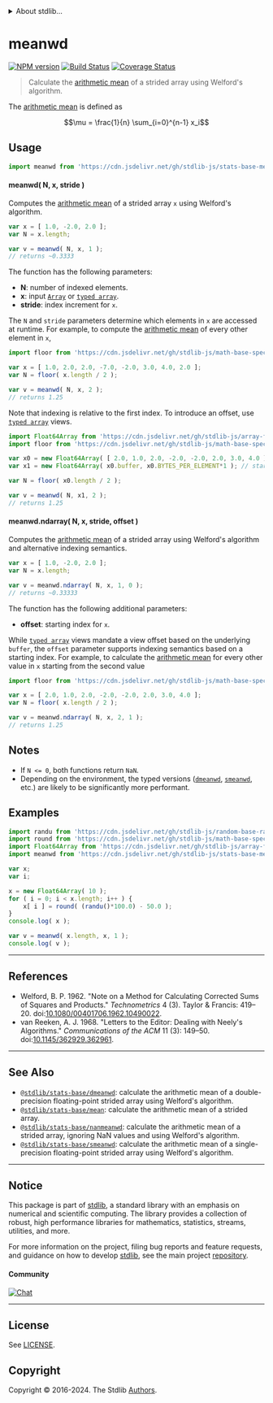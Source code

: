 <!--

@license Apache-2.0

Copyright (c) 2020 The Stdlib Authors.

Licensed under the Apache License, Version 2.0 (the "License");
you may not use this file except in compliance with the License.
You may obtain a copy of the License at

   http://www.apache.org/licenses/LICENSE-2.0

Unless required by applicable law or agreed to in writing, software
distributed under the License is distributed on an "AS IS" BASIS,
WITHOUT WARRANTIES OR CONDITIONS OF ANY KIND, either express or implied.
See the License for the specific language governing permissions and
limitations under the License.

-->


<details>
  <summary>
    About stdlib...
  </summary>
  <p>We believe in a future in which the web is a preferred environment for numerical computation. To help realize this future, we've built stdlib. stdlib is a standard library, with an emphasis on numerical and scientific computation, written in JavaScript (and C) for execution in browsers and in Node.js.</p>
  <p>The library is fully decomposable, being architected in such a way that you can swap out and mix and match APIs and functionality to cater to your exact preferences and use cases.</p>
  <p>When you use stdlib, you can be absolutely certain that you are using the most thorough, rigorous, well-written, studied, documented, tested, measured, and high-quality code out there.</p>
  <p>To join us in bringing numerical computing to the web, get started by checking us out on <a href="https://github.com/stdlib-js/stdlib">GitHub</a>, and please consider <a href="https://opencollective.com/stdlib">financially supporting stdlib</a>. We greatly appreciate your continued support!</p>
</details>

# meanwd

[![NPM version][npm-image]][npm-url] [![Build Status][test-image]][test-url] [![Coverage Status][coverage-image]][coverage-url] <!-- [![dependencies][dependencies-image]][dependencies-url] -->

> Calculate the [arithmetic mean][arithmetic-mean] of a strided array using Welford's algorithm.

<section class="intro">

The [arithmetic mean][arithmetic-mean] is defined as

<!-- <equation class="equation" label="eq:arithmetic_mean" align="center" raw="\mu = \frac{1}{n} \sum_{i=0}^{n-1} x_i" alt="Equation for the arithmetic mean."> -->

```math
\mu = \frac{1}{n} \sum_{i=0}^{n-1} x_i
```

<!-- <div class="equation" align="center" data-raw-text="\mu = \frac{1}{n} \sum_{i=0}^{n-1} x_i" data-equation="eq:arithmetic_mean">
    <img src="https://cdn.jsdelivr.net/gh/stdlib-js/stdlib@fc6aab656f799b0f4440645b873f037d2c9718e6/lib/node_modules/@stdlib/stats/base/meanwd/docs/img/equation_arithmetic_mean.svg" alt="Equation for the arithmetic mean.">
    <br>
</div> -->

<!-- </equation> -->

</section>

<!-- /.intro -->



<section class="usage">

## Usage

```javascript
import meanwd from 'https://cdn.jsdelivr.net/gh/stdlib-js/stats-base-meanwd@v0.2.0-deno/mod.js';
```

#### meanwd( N, x, stride )

Computes the [arithmetic mean][arithmetic-mean] of a strided array `x` using Welford's algorithm.

```javascript
var x = [ 1.0, -2.0, 2.0 ];
var N = x.length;

var v = meanwd( N, x, 1 );
// returns ~0.3333
```

The function has the following parameters:

-   **N**: number of indexed elements.
-   **x**: input [`Array`][mdn-array] or [`typed array`][mdn-typed-array].
-   **stride**: index increment for `x`.

The `N` and `stride` parameters determine which elements in `x` are accessed at runtime. For example, to compute the [arithmetic mean][arithmetic-mean] of every other element in `x`,

```javascript
import floor from 'https://cdn.jsdelivr.net/gh/stdlib-js/math-base-special-floor@deno/mod.js';

var x = [ 1.0, 2.0, 2.0, -7.0, -2.0, 3.0, 4.0, 2.0 ];
var N = floor( x.length / 2 );

var v = meanwd( N, x, 2 );
// returns 1.25
```

Note that indexing is relative to the first index. To introduce an offset, use [`typed array`][mdn-typed-array] views.

<!-- eslint-disable stdlib/capitalized-comments -->

```javascript
import Float64Array from 'https://cdn.jsdelivr.net/gh/stdlib-js/array-float64@deno/mod.js';
import floor from 'https://cdn.jsdelivr.net/gh/stdlib-js/math-base-special-floor@deno/mod.js';

var x0 = new Float64Array( [ 2.0, 1.0, 2.0, -2.0, -2.0, 2.0, 3.0, 4.0 ] );
var x1 = new Float64Array( x0.buffer, x0.BYTES_PER_ELEMENT*1 ); // start at 2nd element

var N = floor( x0.length / 2 );

var v = meanwd( N, x1, 2 );
// returns 1.25
```

#### meanwd.ndarray( N, x, stride, offset )

Computes the [arithmetic mean][arithmetic-mean] of a strided array using Welford's algorithm and alternative indexing semantics.

```javascript
var x = [ 1.0, -2.0, 2.0 ];
var N = x.length;

var v = meanwd.ndarray( N, x, 1, 0 );
// returns ~0.33333
```

The function has the following additional parameters:

-   **offset**: starting index for `x`.

While [`typed array`][mdn-typed-array] views mandate a view offset based on the underlying `buffer`, the `offset` parameter supports indexing semantics based on a starting index. For example, to calculate the [arithmetic mean][arithmetic-mean] for every other value in `x` starting from the second value

```javascript
import floor from 'https://cdn.jsdelivr.net/gh/stdlib-js/math-base-special-floor@deno/mod.js';

var x = [ 2.0, 1.0, 2.0, -2.0, -2.0, 2.0, 3.0, 4.0 ];
var N = floor( x.length / 2 );

var v = meanwd.ndarray( N, x, 2, 1 );
// returns 1.25
```

</section>

<!-- /.usage -->

<section class="notes">

## Notes

-   If `N <= 0`, both functions return `NaN`.
-   Depending on the environment, the typed versions ([`dmeanwd`][@stdlib/stats/base/dmeanwd], [`smeanwd`][@stdlib/stats/base/smeanwd], etc.) are likely to be significantly more performant.

</section>

<!-- /.notes -->

<section class="examples">

## Examples

<!-- eslint no-undef: "error" -->

```javascript
import randu from 'https://cdn.jsdelivr.net/gh/stdlib-js/random-base-randu@deno/mod.js';
import round from 'https://cdn.jsdelivr.net/gh/stdlib-js/math-base-special-round@deno/mod.js';
import Float64Array from 'https://cdn.jsdelivr.net/gh/stdlib-js/array-float64@deno/mod.js';
import meanwd from 'https://cdn.jsdelivr.net/gh/stdlib-js/stats-base-meanwd@v0.2.0-deno/mod.js';

var x;
var i;

x = new Float64Array( 10 );
for ( i = 0; i < x.length; i++ ) {
    x[ i ] = round( (randu()*100.0) - 50.0 );
}
console.log( x );

var v = meanwd( x.length, x, 1 );
console.log( v );
```

</section>

<!-- /.examples -->

* * *

<section class="references">

## References

-   Welford, B. P. 1962. "Note on a Method for Calculating Corrected Sums of Squares and Products." _Technometrics_ 4 (3). Taylor & Francis: 419–20. doi:[10.1080/00401706.1962.10490022][@welford:1962a].
-   van Reeken, A. J. 1968. "Letters to the Editor: Dealing with Neely's Algorithms." _Communications of the ACM_ 11 (3): 149–50. doi:[10.1145/362929.362961][@vanreeken:1968a].

</section>

<!-- /.references -->

<!-- Section for related `stdlib` packages. Do not manually edit this section, as it is automatically populated. -->

<section class="related">

* * *

## See Also

-   <span class="package-name">[`@stdlib/stats-base/dmeanwd`][@stdlib/stats/base/dmeanwd]</span><span class="delimiter">: </span><span class="description">calculate the arithmetic mean of a double-precision floating-point strided array using Welford's algorithm.</span>
-   <span class="package-name">[`@stdlib/stats-base/mean`][@stdlib/stats/base/mean]</span><span class="delimiter">: </span><span class="description">calculate the arithmetic mean of a strided array.</span>
-   <span class="package-name">[`@stdlib/stats-base/nanmeanwd`][@stdlib/stats/base/nanmeanwd]</span><span class="delimiter">: </span><span class="description">calculate the arithmetic mean of a strided array, ignoring NaN values and using Welford's algorithm.</span>
-   <span class="package-name">[`@stdlib/stats-base/smeanwd`][@stdlib/stats/base/smeanwd]</span><span class="delimiter">: </span><span class="description">calculate the arithmetic mean of a single-precision floating-point strided array using Welford's algorithm.</span>

</section>

<!-- /.related -->

<!-- Section for all links. Make sure to keep an empty line after the `section` element and another before the `/section` close. -->


<section class="main-repo" >

* * *

## Notice

This package is part of [stdlib][stdlib], a standard library with an emphasis on numerical and scientific computing. The library provides a collection of robust, high performance libraries for mathematics, statistics, streams, utilities, and more.

For more information on the project, filing bug reports and feature requests, and guidance on how to develop [stdlib][stdlib], see the main project [repository][stdlib].

#### Community

[![Chat][chat-image]][chat-url]

---

## License

See [LICENSE][stdlib-license].


## Copyright

Copyright &copy; 2016-2024. The Stdlib [Authors][stdlib-authors].

</section>

<!-- /.stdlib -->

<!-- Section for all links. Make sure to keep an empty line after the `section` element and another before the `/section` close. -->

<section class="links">

[npm-image]: http://img.shields.io/npm/v/@stdlib/stats-base-meanwd.svg
[npm-url]: https://npmjs.org/package/@stdlib/stats-base-meanwd

[test-image]: https://github.com/stdlib-js/stats-base-meanwd/actions/workflows/test.yml/badge.svg?branch=v0.2.0
[test-url]: https://github.com/stdlib-js/stats-base-meanwd/actions/workflows/test.yml?query=branch:v0.2.0

[coverage-image]: https://img.shields.io/codecov/c/github/stdlib-js/stats-base-meanwd/main.svg
[coverage-url]: https://codecov.io/github/stdlib-js/stats-base-meanwd?branch=main

<!--

[dependencies-image]: https://img.shields.io/david/stdlib-js/stats-base-meanwd.svg
[dependencies-url]: https://david-dm.org/stdlib-js/stats-base-meanwd/main

-->

[chat-image]: https://img.shields.io/gitter/room/stdlib-js/stdlib.svg
[chat-url]: https://app.gitter.im/#/room/#stdlib-js_stdlib:gitter.im

[stdlib]: https://github.com/stdlib-js/stdlib

[stdlib-authors]: https://github.com/stdlib-js/stdlib/graphs/contributors

[umd]: https://github.com/umdjs/umd
[es-module]: https://developer.mozilla.org/en-US/docs/Web/JavaScript/Guide/Modules

[deno-url]: https://github.com/stdlib-js/stats-base-meanwd/tree/deno
[deno-readme]: https://github.com/stdlib-js/stats-base-meanwd/blob/deno/README.md
[umd-url]: https://github.com/stdlib-js/stats-base-meanwd/tree/umd
[umd-readme]: https://github.com/stdlib-js/stats-base-meanwd/blob/umd/README.md
[esm-url]: https://github.com/stdlib-js/stats-base-meanwd/tree/esm
[esm-readme]: https://github.com/stdlib-js/stats-base-meanwd/blob/esm/README.md
[branches-url]: https://github.com/stdlib-js/stats-base-meanwd/blob/main/branches.md

[stdlib-license]: https://raw.githubusercontent.com/stdlib-js/stats-base-meanwd/main/LICENSE

[arithmetic-mean]: https://en.wikipedia.org/wiki/Arithmetic_mean

[mdn-array]: https://developer.mozilla.org/en-US/docs/Web/JavaScript/Reference/Global_Objects/Array

[mdn-typed-array]: https://developer.mozilla.org/en-US/docs/Web/JavaScript/Reference/Global_Objects/TypedArray

[@welford:1962a]: https://doi.org/10.1080/00401706.1962.10490022

[@vanreeken:1968a]: https://doi.org/10.1145/362929.362961

<!-- <related-links> -->

[@stdlib/stats/base/dmeanwd]: https://github.com/stdlib-js/stats-base-dmeanwd/tree/deno

[@stdlib/stats/base/mean]: https://github.com/stdlib-js/stats-base-mean/tree/deno

[@stdlib/stats/base/nanmeanwd]: https://github.com/stdlib-js/stats-base-nanmeanwd/tree/deno

[@stdlib/stats/base/smeanwd]: https://github.com/stdlib-js/stats-base-smeanwd/tree/deno

<!-- </related-links> -->

</section>

<!-- /.links -->
